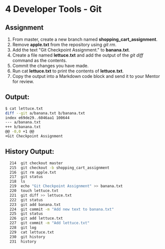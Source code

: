 # 4 Developer Tools - Git

## Assignment
1. From master, create a new branch named **shopping_cart_assignment**.
2. Remove **apple.txt** from the repository using *git rm*.
3. Add the text "Git Checkpoint Assignment." to **banana.txt**.
4. Create a file named **lettuce.txt** and add the output of the *git diff* command as the contents.
5. Commit the changes you have made.
6. Run cat **lettuce.txt** to print the contents of **lettuce.txt**.
7. Copy the output into a Markdown code block and send it to your Mentor for review.

## Output:
```bash
$ cat lettuce.txt
diff --git a/banana.txt b/banana.txt
index e69de29..6046aa1 100644
--- a/banana.txt
+++ b/banana.txt
@@ -0,0 +1 @@
+Git Checkpoint Assignment
```

## History Output:
```bash
  214  git checkout master
  215  git checkout -b shopping_cart_assignment
  216  git rm apple.txt
  217  git status
  218  ls
  219  echo "Git Checkpoint Assignment" >> banana.txt
  220  touch lettuce.txt
  221  git diff >> lettuce.txt
  222  git status
  223  git add banana.txt
  224  git commit -m "Add new text to banana.txt"
  225  git status
  226  git add lettuce.txt
  227  git commit -m "Add lettuce.txt"
  228  git log
  229  cat lettuce.txt
  230  git history
  231  history
```